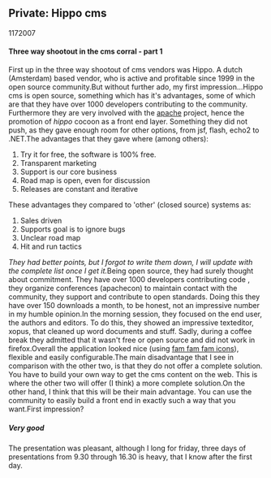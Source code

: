 <article><h2>Private: Hippo cms</h2><time><span class="day">11</span><span class="month">7</span><span class="year">2007</span></time><h4>Three way shootout in the cms corral - part 1</h4>First up in the three way shootout of cms vendors was Hippo. A dutch (Amsterdam) based vendor, who is active and profitable since 1999 in the open source community.But without further ado, my first impression...<!--more-->Hippo cms is open source, something which has it's advantages, some of which are that they have over 1000 developers contributing to the community. Furthermore they are very involved with the <a href="http://www.apache.org/">apache</a> project, hence the promotion of <em>hippo</em> cocoon as a front end layer. Something they did not push, as they gave enough room for other options, from jsf, flash, echo2 to .NET.The advantages that they gave where (among others):<ol class="advantages">	<li>Try it for free, the software is 100% free.</li>	<li>Transparent marketing</li>	<li>Support is our core business</li>	<li>Road map is open, even for discussion</li>	<li>Releases are constant and iterative</li></ol>These advantages they compared to 'other' (closed source) systems as:<ol class="disadvantages">	<li>Sales driven</li>	<li>Supports goal is to ignore bugs</li>	<li>Unclear road map</li>	<li>Hit and run tactics</li></ol><em>They had better points, but I forgot to write them down, I will update with the complete list once I get it.</em>Being open source, they had surely thought about commitment. They have over 1000 developers contributing code , they organize conferences (apachecon) to maintain contact with the community, they support and contribute to open standards. Doing this they have over 150 downloads a month, to be honest, not an impressive number in my humble opinion.In the morning session, they focused on the end user, the authors and editors. To do this, they showed an impressive texteditor, xopus, that cleaned up word documents and stuff. Sadly, during a coffee break they admitted that it wasn't free or open source and did not work in firefox.Overall the application looked nice (using <a href="http://www.famfamfam.com/">fam fam fam icons</a>), flexible and easily configurable.The main disadvantage that I see in comparison with the other two, is that they do not offer a complete solution. You have to build your own way to get the cms content on the web. This is where the other two will offer (I think) a more complete solution.On the other hand, I think that this will be their main advantage. You can use the community to easily build a front end in exactly such a way that you want.First impression?<h5>Very good</h5>The presentation was pleasant, although I long for friday, three days of presentations from 9.30 through 16.30 is heavy, that I know after the first day.</article>
